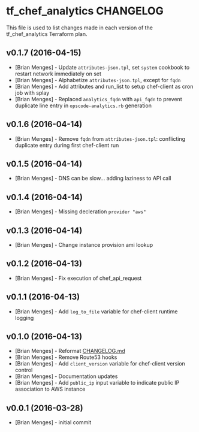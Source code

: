 tf_chef_analytics CHANGELOG
========================

This file is used to list changes made in each version of the tf_chef_analytics Terraform plan.

v0.1.7 (2016-04-15)
-------------------
- [Brian Menges] - Update `attributes-json.tpl`, set `system` cookbook to restart network immediately on set
- [Brian Menges] - Alphabetize `attributes-json.tpl`, except for `fqdn`
- [Brian Menges] - Add attributes and run_list to setup chef-client as cron job with splay
- [Brian Menges] - Replaced `analytics_fqdn` with `api_fqdn` to prevent duplicate line entry in `opscode-analytics.rb` generation

v0.1.6 (2016-04-14)
-------------------
- [Brian Menges] - Remove `fqdn` from `attributes-json.tpl`: conflicting duplicate entry during first chef-client run

v0.1.5 (2016-04-14)
-------------------
- [Brian Menges] - DNS can be slow... adding laziness to API call

v0.1.4 (2016-04-14)
-------------------
- [Brian Menges] - Missing decleration `provider "aws"`

v0.1.3 (2016-04-14)
-------------------
- [Brian Menges] - Change instance provision ami lookup

v0.1.2 (2016-04-13)
-------------------
- [Brian Menges] - Fix execution of chef_api_request

v0.1.1 (2016-04-13)
-------------------
- [Brian Menges] - Add `log_to_file` variable for chef-client runtime logging

v0.1.0 (2016-04-13)
-------------------
- [Brian Menges] - Reformat [CHANGELOG.md](CHANGELOG.md)
- [Brian Menges] - Remove Route53 hooks
- [Brian Menges] - Add `client_version` variable for chef-client version control
- [Brian Menges] - Documentation updates
- [Brian Menges] - Add `public_ip` input variable to indicate public IP association to AWS instance

v0.0.1 (2016-03-28)
-------------------
- [Brian Menges] - initial commit

